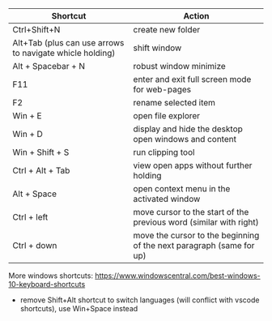 | Shortcut | Action |
| ------------ | ------------- |
| Ctrl+Shift+N | create new folder |
| Alt+Tab (plus can use arrows to navigate whicle holding) | shift window|
| Alt + Spacebar + N | robust window minimize |
|F11 | enter and exit full screen mode for web-pages |
| F2 | rename selected item |
| Win + E | open file explorer |
| Win + D| display and hide the desktop open windows and content |
| Win + Shift + S |  run clipping tool |
| Ctrl + Alt + Tab | view open apps without further holding |
| Alt + Space | open context menu in the activated window |
|Ctrl + left| move cursor to the start of the previous word (similar with right) |
|Ctrl + down| move the cursor to the beginning of the next paragraph (same for up) | 

More windows shortcuts:  https://www.windowscentral.com/best-windows-10-keyboard-shortcuts

* remove Shift+Alt shortcut to switch languages (will conflict with vscode shortcuts), use Win+Space instead